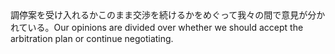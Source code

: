 <tr><td>調停案を受け入れるかこのまま交渉を続けるかをめぐって我々の間で意見が分かれている。<td><tr><tr><td>Our opinions are divided over whether we should accept the arbitration plan or continue negotiating.<td><tr></table>

